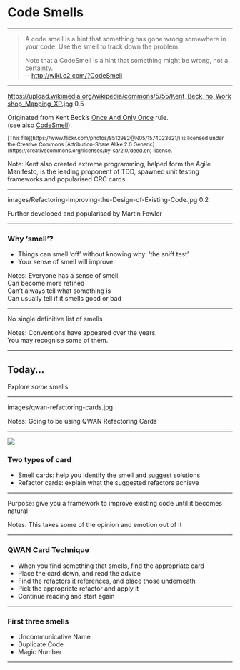 
# Code Smells

---

> A code smell is a hint that something has gone wrong somewhere in your code. Use the smell to track down the problem.  
>   
> Note that a CodeSmell is a hint that something might be wrong, not a certainty.  
—http://wiki.c2.com/?CodeSmell

---

<backgroundimage>https://upload.wikimedia.org/wikipedia/commons/5/55/Kent_Beck_no_Workshop_Mapping_XP.jpg</backgroundimage>
<backgroundimageopacity>0.5</backgroundimageopacity>
<!-- .slide: data-background-position="top" -->

Originated from Kent Beck’s [Once And Only Once](http://wiki.c2.com/?OnceAndOnlyOnce) rule.  
(see also [CodeSmell](http://wiki.c2.com/?CodeSmell)).

<small>
[This file](https://www.flickr.com/photos/8512982@N05/1574023621/) is licensed under the Creative Commons [Attribution-Share Alike 2.0 Generic](https://creativecommons.org/licenses/by-sa/2.0/deed.en) license.
</small>

Note: Kent also created extreme programming, helped form the Agile Manifesto, is the leading proponent of TDD, spawned unit testing frameworks and popularised CRC cards.

---

<backgroundimage>images/Refactoring-Improving-the-Design-of-Existing-Code.jpg</backgroundimage>
<backgroundimageopacity>0.2</backgroundimageopacity>
<!-- .slide: data-background-size="contain" -->
<!-- .slide: data-background-position="right" -->

Further developed and popularised by Martin Fowler 

---

### Why ‘smell’?

+ Things can smell ‘off’ without knowing why: ‘the sniff test’
+ Your sense of smell will improve

Notes: Everyone has a sense of smell  
  Can become more refined  
  Can’t always tell what something is  
  Can usually tell if it smells good or bad  

---

No single definitive list of smells

Notes: Conventions have appeared over the years.  
  You may recognise some of them.  

---

## Today…

Explore *some* smells

---

<backgroundimage>images/qwan-refactoring-cards.jpg</backgroundimage>

Notes: Going to be using QWAN Refactoring Cards  

---

<img src="images/smells-refactoring-cards-sample.png">

### Two types of card

+ Smell cards: help you identify the smell and suggest solutions
+ Refactor cards: explain what the suggested refactors achieve

---

Purpose: give you a framework to improve existing code until it becomes natural

Notes: This takes some of the opinion and emotion out of it

---

### QWAN Card Technique

+ When you find something that smells, find the appropriate card
+ Place the card down, and read the advice
+ Find the refactors it references, and place those underneath
+ Pick the appropriate refactor and apply it
+ Continue reading and start again

---

### First three smells

+ Uncommunicative Name
+ Duplicate Code
+ Magic Number

---